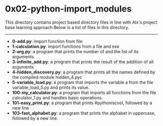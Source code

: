# 0x02-python-import_modules

This directory contains project based directory files in line with Alx's project base learning approach
Below is a list of files in this directory.

---

- **0-add.py**: import function from file
- **1-calculation.py**: import functions from a file and exe
- **2-arg.py**: a program that prints the number of and the list of its arguments.
- **3-infinite_add.py**: a program that prints the result of the addition of all arguments
- **4-hidden_discovery.py**: a program that prints all the names defined by the compiled module hidden_4.pyc 
- **5-variable_load.py**: a program that imports the variable a from the file variable_load_5.py and prints its value.
- **100-my_calculator.py**: a program that imports all functions from the file calculator_1.py and handles basic operations.
- **101-easy_print.py**:  a program that prints #pythoniscool, followed by a new line
- **103-fast_alphabet.py**: a program that prints the alphabet in uppercase, followed by a new line.
